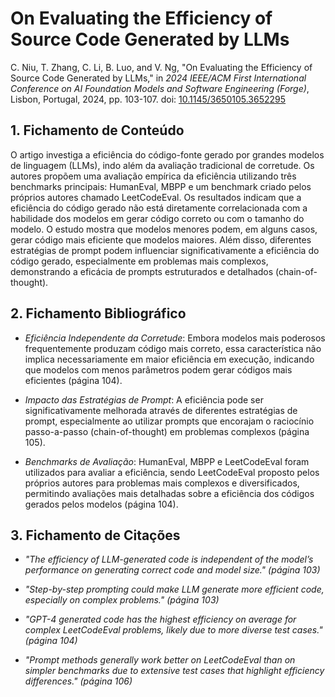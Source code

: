 # On Evaluating the Efficiency of Source Code Generated by LLMs

C. Niu, T. Zhang, C. Li, B. Luo, and V. Ng, "On Evaluating the Efficiency of Source Code Generated by LLMs," in *2024 IEEE/ACM First International Conference on AI Foundation Models and Software Engineering (Forge)*, Lisbon, Portugal, 2024, pp. 103-107. doi: [10.1145/3650105.3652295](https://doi.org/10.1145/3650105.3652295)

## 1. Fichamento de Conteúdo

O artigo investiga a eficiência do código-fonte gerado por grandes modelos de linguagem (LLMs), indo além da avaliação tradicional de corretude. Os autores propõem uma avaliação empírica da eficiência utilizando três benchmarks principais: HumanEval, MBPP e um benchmark criado pelos próprios autores chamado LeetCodeEval. Os resultados indicam que a eficiência do código gerado não está diretamente correlacionada com a habilidade dos modelos em gerar código correto ou com o tamanho do modelo. O estudo mostra que modelos menores podem, em alguns casos, gerar código mais eficiente que modelos maiores. Além disso, diferentes estratégias de prompt podem influenciar significativamente a eficiência do código gerado, especialmente em problemas mais complexos, demonstrando a eficácia de prompts estruturados e detalhados (chain-of-thought).

## 2. Fichamento Bibliográfico

* _Eficiência Independente da Corretude_: Embora modelos mais poderosos frequentemente produzam código mais correto, essa característica não implica necessariamente em maior eficiência em execução, indicando que modelos com menos parâmetros podem gerar códigos mais eficientes (página 104).

* _Impacto das Estratégias de Prompt_: A eficiência pode ser significativamente melhorada através de diferentes estratégias de prompt, especialmente ao utilizar prompts que encorajam o raciocínio passo-a-passo (chain-of-thought) em problemas complexos (página 105).

* _Benchmarks de Avaliação_: HumanEval, MBPP e LeetCodeEval foram utilizados para avaliar a eficiência, sendo LeetCodeEval proposto pelos próprios autores para problemas mais complexos e diversificados, permitindo avaliações mais detalhadas sobre a eficiência dos códigos gerados pelos modelos (página 104).

## 3. Fichamento de Citações

* _"The efficiency of LLM-generated code is independent of the model’s performance on generating correct code and model size." (página 103)_

* _"Step-by-step prompting could make LLM generate more efficient code, especially on complex problems." (página 103)_

* _"GPT-4 generated code has the highest efficiency on average for complex LeetCodeEval problems, likely due to more diverse test cases." (página 104)_

* _"Prompt methods generally work better on LeetCodeEval than on simpler benchmarks due to extensive test cases that highlight efficiency differences." (página 106)_
